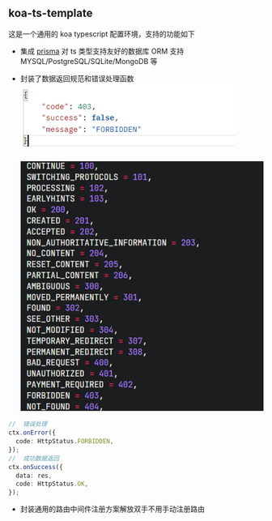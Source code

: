 ## koa-ts-template

这是一个通用的 koa typescript 配置环境，支持的功能如下

- 集成 [prisma](https://www.prisma.io/) 对 ts 类型支持友好的数据库 ORM 支持 MYSQL/PostgreSQL/SQLite/MongoDB 等
- 封装了数据返回规范和错误处理函数
  ![](./images/1.png)

  ![](./images/2.png)

```ts
//  错误处理
ctx.onError({
  code: HttpStatus.FORBIDDEN,
});
//  成功数据返回
ctx.onSuccess({
  data: res,
  code: HttpStatus.OK,
});
```

- 封装通用的路由中间件注册方案解放双手不用手动注册路由
